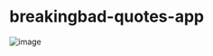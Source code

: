 # breakingbad-quotes-app

![image](https://github.com/emidiaz00/breakingbad-quotes-app/assets/79696588/b1032d15-2989-41fd-a6a2-b769c3d110f0)


